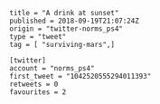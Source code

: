 ```
title = "A drink at sunset"
published = 2018-09-19T21:07:24Z
origin = "twitter-norms_ps4"
type = "tweet"
tag = [ "surviving-mars",]

[twitter]
account = "norms_ps4"
first_tweet = "1042520555294011393"
retweets = 0
favourites = 2
```

<p class='image'><img src='https://mnf.m17s.net/2018/09/19/DnfG6vlXcAIwFjs.jpg' alt=''></p>

